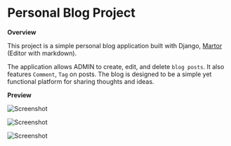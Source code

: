 # Personal Blog Project

**Overview**

This project is a simple personal blog application built with Django, [Martor](https://github.com/agusmakmun/django-markdown-editor) (Editor with markdown).

The application allows ADMIN to create, edit, and delete `blog posts`.
It also features `Comment`, `Tag` on posts. 
The blog is designed to be a simple yet functional platform for sharing thoughts and ideas.

**Preview**

![Screenshot](https://raw.githubusercontent.com/minhnix/django-blog/main/docs/list_post.png)

![Screenshot](https://raw.githubusercontent.com/minhnix/django-blog/main/docs/detail_post.png)

![Screenshot](https://raw.githubusercontent.com/minhnix/django-blog/main/docs/editor_with_preview.png)

